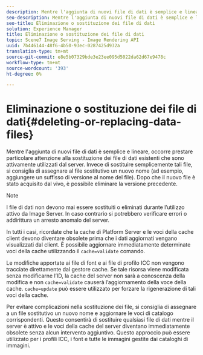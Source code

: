 ```yaml
---
description: Mentre l'aggiunta di nuovi file di dati è semplice e lineare, occorre prestare particolare attenzione alla sostituzione dei file di dati esistenti che sono attivamente utilizzati dal server. Invece di sostituire semplicemente tali file, si consiglia di assegnare al file sostitutivo un nuovo nome (ad esempio, aggiungere un suffisso di versione al nome del file). Dopo che il nuovo file è stato acquisito dal vivo, è possibile eliminare la versione precedente.
seo-description: Mentre l'aggiunta di nuovi file di dati è semplice e lineare, occorre prestare particolare attenzione alla sostituzione dei file di dati esistenti che sono attivamente utilizzati dal server. Invece di sostituire semplicemente tali file, si consiglia di assegnare al file sostitutivo un nuovo nome (ad esempio, aggiungere un suffisso di versione al nome del file). Dopo che il nuovo file è stato acquisito dal vivo, è possibile eliminare la versione precedente.
seo-title: Eliminazione o sostituzione dei file di dati
solution: Experience Manager
title: Eliminazione o sostituzione dei file di dati
topic: Scene7 Image Serving - Image Rendering API
uuid: 7b446144-48f6-4b50-93ec-0287425d932a
translation-type: tm+mt
source-git-commit: e8e5b07329bde3e23ee095d5022da62d67e9478c
workflow-type: tm+mt
source-wordcount: '393'
ht-degree: 0%

---
```



# Eliminazione o sostituzione dei file di dati{#deleting-or-replacing-data-files}

Mentre l&#39;aggiunta di nuovi file di dati è semplice e lineare, occorre prestare particolare attenzione alla sostituzione dei file di dati esistenti che sono attivamente utilizzati dal server. Invece di sostituire semplicemente tali file, si consiglia di assegnare al file sostitutivo un nuovo nome (ad esempio, aggiungere un suffisso di versione al nome del file). Dopo che il nuovo file è stato acquisito dal vivo, è possibile eliminare la versione precedente.

>[!NOTE]
>
>I file di dati non devono mai essere sostituiti o eliminati durante l’utilizzo attivo da Image Server. In caso contrario si potrebbero verificare errori o addirittura un arresto anomalo del server.

In tutti i casi, ricordate che la cache di Platform Server e le voci della cache client devono diventare obsolete prima che i dati aggiornati vengano visualizzati dal client. È possibile aggiornare immediatamente determinate voci della cache utilizzando il `cache=validate` comando.

Le modifiche apportate ai file di font e ai file di profilo ICC non vengono tracciate direttamente dal gestore cache. Se tale risorsa viene modificata senza modificarne l’ID, la cache del server non sarà a conoscenza della modifica e non `cache=validate` causerà l’aggiornamento della voce della cache. `cache=update` può essere utilizzato per forzare la rigenerazione di tali voci della cache.

Per evitare complicazioni nella sostituzione dei file, si consiglia di assegnare a un file sostitutivo un nuovo nome e aggiornare le voci di catalogo corrispondenti. Questo consentirà di sostituire qualsiasi file di dati mentre il server è attivo e le voci della cache del server diventano immediatamente obsolete senza alcun intervento aggiuntivo. Questo approccio può essere utilizzato per i profili ICC, i font e tutte le immagini gestite dai cataloghi di immagini.

